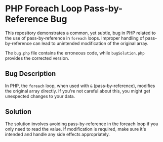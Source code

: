 # PHP Foreach Loop Pass-by-Reference Bug

This repository demonstrates a common, yet subtle, bug in PHP related to the use of pass-by-reference in `foreach` loops.  Improper handling of pass-by-reference can lead to unintended modification of the original array.

The `bug.php` file contains the erroneous code, while `bugSolution.php` provides the corrected version.

## Bug Description

In PHP, the `foreach` loop, when used with `&` (pass-by-reference), modifies the original array directly. If you're not careful about this, you might get unexpected changes to your data.

## Solution

The solution involves avoiding pass-by-reference in the foreach loop if you only need to read the value.  If modification is required, make sure it's intended and handle any side effects appropriately.